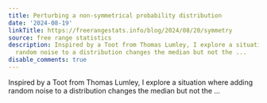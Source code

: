 ```yaml
---
title: Perturbing a non-symmetrical probability distribution
date: '2024-08-19'
linkTitle: https://freerangestats.info/blog/2024/08/20/symmetry
source: free range statistics
description: Inspired by a Toot from Thomas Lumley, I explore a situation where adding
  random noise to a distribution changes the median but not the ...
disable_comments: true
---
```

Inspired by a Toot from Thomas Lumley, I explore a situation where adding random noise to a distribution changes the median but not the ...